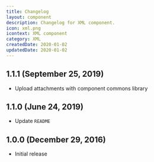 ```yaml
---
title: Changelog
layout: component
description: Changelog for XML component.
icon: xml.png
icontext: XML component
category: XML
createdDate: 2020-01-02
updatedDate: 2020-01-02
---
```


## 1.1.1 (September 25, 2019)

* Upload attachments with component commons library

## 1.1.0 (June 24, 2019)

* Update `README`

## 1.0.0 (December 29, 2016)

* Initial release
